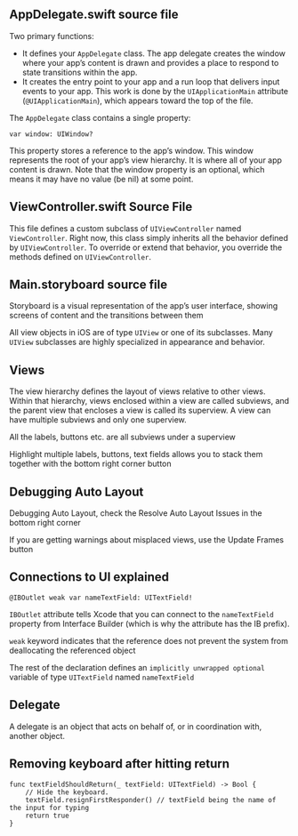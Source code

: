 ## AppDelegate.swift source file
Two primary functions:
* It defines your `AppDelegate` class. The app delegate creates the window where your app’s content is drawn and provides a place to respond to state transitions within the app.
* It creates the entry point to your app and a run loop that delivers input events to your app. This work is done by the `UIApplicationMain` attribute (`@UIApplicationMain`), which appears toward the top of the file.

The `AppDelegate` class contains a single property:
```
var window: UIWindow?
```
This property stores a reference to the app’s window. This window represents the root of your app’s view hierarchy. It is where all of your app content is drawn. Note that the window property is an optional, which means it may have no value (be nil) at some point.


## ViewController.swift Source File
This file defines a custom subclass of `UIViewController` named `ViewController`. Right now, this class simply inherits all the behavior defined by `UIViewController`. To override or extend that behavior, you override the methods defined on `UIViewController`.

## Main.storyboard source file
Storyboard is a visual representation of the app’s user interface, showing screens of content and the transitions between them

All view objects in iOS are of type `UIView` or one of its subclasses. Many `UIView` subclasses are highly specialized in appearance and behavior.

## Views
The view hierarchy defines the layout of views relative to other views. Within that hierarchy, views enclosed within a view are called subviews, and the parent view that encloses a view is called its superview. A view can have multiple subviews and only one superview.

All the labels, buttons etc. are all subviews under a superview

Highlight multiple labels, buttons, text fields allows you to stack them together with the bottom right corner button

## Debugging Auto Layout
Debugging Auto Layout, check the Resolve Auto Layout Issues in the bottom right corner

If you are getting warnings about misplaced views, use the Update Frames button

## Connections to UI explained
```
@IBOutlet weak var nameTextField: UITextField!
```
`IBOutlet` attribute tells Xcode that you can connect to the `nameTextField` property from Interface Builder (which is why the attribute has the IB prefix).

`weak` keyword indicates that the reference does not prevent the system from deallocating the referenced object

The rest of the declaration defines an `implicitly unwrapped optional` variable of type `UITextField` named `nameTextField`


## Delegate
A delegate is an object that acts on behalf of, or in coordination with, another object.

## Removing keyboard after hitting return
```
func textFieldShouldReturn(_ textField: UITextField) -> Bool {
    // Hide the keyboard.
    textField.resignFirstResponder() // textField being the name of the input for typing
    return true
}
```

